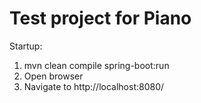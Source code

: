 
# Test project for Piano

Startup:
1. mvn clean compile spring-boot:run
2. Open browser
3. Navigate to http://localhost:8080/
